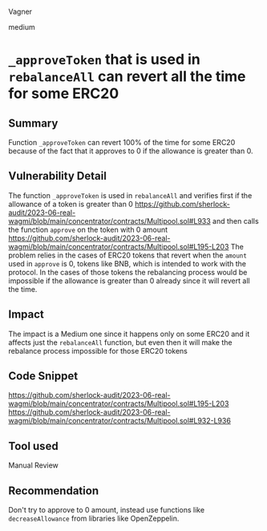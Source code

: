 Vagner

medium

# `_approveToken` that is used in `rebalanceAll` can revert all the time for some ERC20

## Summary
Function `_approveToken` can revert 100% of the time for some ERC20 because of the fact that it approves to 0 if the allowance is greater than 0.
## Vulnerability Detail
The function `_approveToken` is used in `rebalanceAll` and verifies first if the allowance of a token is greater than 0 https://github.com/sherlock-audit/2023-06-real-wagmi/blob/main/concentrator/contracts/Multipool.sol#L933 and then calls the function `approve` on the token with 0 amount https://github.com/sherlock-audit/2023-06-real-wagmi/blob/main/concentrator/contracts/Multipool.sol#L195-L203
The problem relies in the cases of ERC20 tokens that revert when the `amount` used in `approve` is 0, tokens like BNB, which is intended to work with the protocol. In the cases of those tokens the rebalancing process would be impossible if the allowance is greater than 0 already since it will revert all the time.
## Impact
The impact is a Medium one since it happens only on some ERC20 and it affects just the `rebalanceAll` function, but even then it will make the rebalance process impossible for those ERC20 tokens
## Code Snippet
https://github.com/sherlock-audit/2023-06-real-wagmi/blob/main/concentrator/contracts/Multipool.sol#L195-L203
https://github.com/sherlock-audit/2023-06-real-wagmi/blob/main/concentrator/contracts/Multipool.sol#L932-L936
## Tool used

Manual Review

## Recommendation
Don't try to approve to 0 amount, instead use functions like `decreaseAllowance` from libraries like OpenZeppelin.